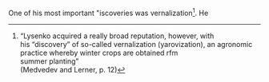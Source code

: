 One of his most important "iscoveries was vernalization[^1]. He 

[^1]:“Lysenko acquired a really broad reputation, however, with  
his “discovery” of so-called vernalization (yarovization), an 
agronomic practice whereby winter crops are obtained rfm  
summer planting”  
(Medvedev and Lerner, p. 12)
